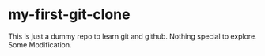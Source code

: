 # my-first-git-clone

This is just a dummy repo to learn git and github. Nothing special to explore.
Some Modification.
